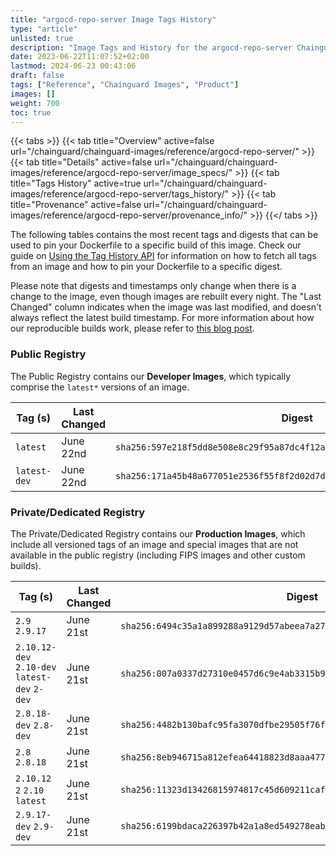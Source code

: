 ```yaml
---
title: "argocd-repo-server Image Tags History"
type: "article"
unlisted: true
description: "Image Tags and History for the argocd-repo-server Chainguard Image"
date: 2023-06-22T11:07:52+02:00
lastmod: 2024-06-23 00:43:06
draft: false
tags: ["Reference", "Chainguard Images", "Product"]
images: []
weight: 700
toc: true
---
```


{{< tabs >}}
{{< tab title="Overview" active=false url="/chainguard/chainguard-images/reference/argocd-repo-server/" >}}
{{< tab title="Details" active=false url="/chainguard/chainguard-images/reference/argocd-repo-server/image_specs/" >}}
{{< tab title="Tags History" active=true url="/chainguard/chainguard-images/reference/argocd-repo-server/tags_history/" >}}
{{< tab title="Provenance" active=false url="/chainguard/chainguard-images/reference/argocd-repo-server/provenance_info/" >}}
{{</ tabs >}}

The following tables contains the most recent tags and digests that can be used to pin your Dockerfile to a specific build of this image. Check our guide on [Using the Tag History API](/chainguard/chainguard-images/using-the-tag-history-api/) for information on how to fetch all tags from an image and how to pin your Dockerfile to a specific digest.

Please note that digests and timestamps only change when there is a change to the image, even though images are rebuilt every night. The "Last Changed" column indicates when the image was last modified, and doesn't always reflect the latest build timestamp. For more information about how our reproducible builds work, please refer to [this blog post](https://www.chainguard.dev/unchained/reproducing-chainguards-reproducible-image-builds).

### Public Registry
The Public Registry contains our **Developer Images**, which typically comprise the `latest*` versions of an image.

| Tag (s)       | Last Changed | Digest                                                                    |
|---------------|--------------|---------------------------------------------------------------------------|
|  `latest`     | June 22nd    | `sha256:597e218f5dd8e508e8c29f95a87dc4f12a11a22cabdc3c99b237798faccd42cd` |
|  `latest-dev` | June 22nd    | `sha256:171a45b48a677051e2536f55f8f2d02d7de010efa3a2dbad2f1626ddf91aacf8` |


### Private/Dedicated Registry
The Private/Dedicated Registry contains our **Production Images**, which include all versioned tags of an image and special images that are not available in the public registry (including FIPS images and other custom builds).

| Tag (s)                                        | Last Changed | Digest                                                                    |
|------------------------------------------------|--------------|---------------------------------------------------------------------------|
|  `2.9` `2.9.17`                                | June 21st    | `sha256:6494c35a1a899288a9129d57abeea7a27a6dbcffdca3ae5eaef3c1e4f043b224` |
|  `2.10.12-dev` `2.10-dev` `latest-dev` `2-dev` | June 21st    | `sha256:007a0337d27310e0457d6c9e4ab3315b990f13b9d6b7707a72fb875e5d2f35a8` |
|  `2.8.18-dev` `2.8-dev`                        | June 21st    | `sha256:4482b130bafc95fa3070dfbe29505f76fe05773553213ed8c3fa79680db773fa` |
|  `2.8` `2.8.18`                                | June 21st    | `sha256:8eb946715a812efea64418823d8aaa477f46320d4a11a155b96955af3a623d33` |
|  `2.10.12` `2` `2.10` `latest`                 | June 21st    | `sha256:11323d13426815974817c45d609211caf033d9fda20b96f3d1aa95906451052c` |
|  `2.9.17-dev` `2.9-dev`                        | June 21st    | `sha256:6199bdaca226397b42a1a8ed549278eab0b28052f5057568b949406ef73a5ed1` |

